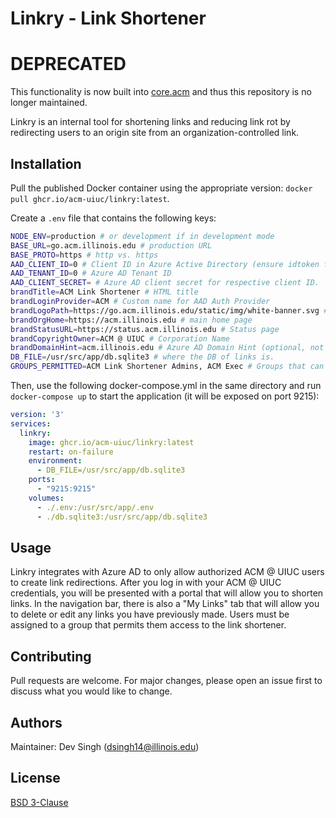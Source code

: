 # Linkry - Link Shortener

# DEPRECATED
This functionality is now built into [core.acm](https://core.acm.illinois.edu) and thus this repository is no longer maintained.

Linkry is an internal tool for shortening links and reducing link rot by redirecting users to an origin site from an organization-controlled link.

## Installation

Pull the published Docker container using the appropriate version: `docker pull ghcr.io/acm-uiuc/linkry:latest`.

Create a `.env` file that contains the following keys:
```bash
NODE_ENV=production # or development if in development mode
BASE_URL=go.acm.illinois.edu # production URL
BASE_PROTO=https # http vs. https
AAD_CLIENT_ID=0 # Client ID in Azure Active Directory (ensure idtoken flow is enabled).
AAD_TENANT_ID=0 # Azure AD Tenant ID
AAD_CLIENT_SECRET= # Azure AD client secret for respective client ID. 
brandTitle=ACM Link Shortener # HTML title
brandLoginProvider=ACM # Custom name for AAD Auth Provider
brandLogoPath=https://go.acm.illinois.edu/static/img/white-banner.svg # path to banner logo 
brandOrgHome=https://acm.illinois.edu # main home page
brandStatusURL=https://status.acm.illinois.edu # Status page
brandCopyrightOwner=ACM @ UIUC # Corporation Name
brandDomainHint=acm.illinois.edu # Azure AD Domain Hint (optional, not needed for ACM deployments)
DB_FILE=/usr/src/app/db.sqlite3 # where the DB of links is.
GROUPS_PERMITTED=ACM Link Shortener Admins, ACM Exec # Groups that can access the link shortener
```
Then, use the following docker-compose.yml in the same directory and run `docker-compose up` to start the application (it will be exposed on port 9215):
```yml
version: '3'
services:
  linkry:
    image: ghcr.io/acm-uiuc/linkry:latest
    restart: on-failure
    environment:
      - DB_FILE=/usr/src/app/db.sqlite3
    ports:
      - "9215:9215"
    volumes:
      - ./.env:/usr/src/app/.env
      - ./db.sqlite3:/usr/src/app/db.sqlite3
```

## Usage

Linkry integrates with Azure AD to only allow authorized ACM @ UIUC users to create link redirections. After you log in with your ACM @ UIUC credentials, you will be presented with a portal that will allow you to shorten links. In the navigation bar, there is also a "My Links" tab that will allow you to delete or edit any links you have previously made. Users must be assigned to a group that permits them access to the link shortener.

## Contributing
Pull requests are welcome. For major changes, please open an issue first to discuss what you would like to change.

## Authors
Maintainer: Dev Singh (<dsingh14@illinois.edu>)

## License
[BSD 3-Clause](https://raw.githubusercontent.com/acm-uiuc/linkry/master/LICENSE)

